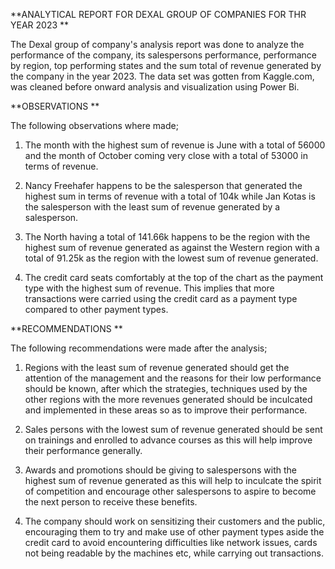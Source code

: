 **ANALYTICAL REPORT FOR DEXAL GROUP OF COMPANIES FOR THR YEAR 2023
**

The Dexal group of company's analysis report was done to analyze the performance of the company, its salespersons performance, performance by region, top performing states and the sum total of revenue generated by the company in the year 2023. The data set was gotten from Kaggle.com, was cleaned before onward analysis and visualization using Power Bi.



**OBSERVATIONS
**


The following observations where made;



1.	The month with the highest sum of revenue is June with a total of 56000 and the month of October coming very close with a total of 53000 in terms of revenue.


2.	Nancy Freehafer happens to be the salesperson that generated the highest sum in terms of revenue with a total of 104k while Jan Kotas is the salesperson with the least sum of revenue generated by a salesperson.


3.	The North having a total of 141.66k happens to be the region with the highest sum of revenue generated as against the Western region with a total of 91.25k as the region with the lowest sum of revenue generated.


4.	The credit card seats comfortably at the top of the chart as the payment type with the highest sum of revenue. This implies that more transactions were carried using the credit card as a payment type compared to other payment types.



**RECOMMENDATIONS
**

The following recommendations were made after the analysis;


1.	Regions with the least sum of revenue generated should get the attention of the management and the reasons for their low performance should be known, after which the strategies, techniques used by the other regions with the more revenues generated should be inculcated and implemented in these areas so as to improve their performance.


2.	Sales persons with the lowest sum of revenue generated should be sent on trainings and enrolled to advance courses as this will help improve their performance generally.



3.	Awards and promotions should be giving to salespersons with the highest sum of revenue generated as this will help to inculcate the spirit of competition and encourage other salespersons to aspire to become the next person to receive these benefits.



4.	The company should work on sensitizing their customers and the public, encouraging them to try and make use of other payment types aside the credit card to avoid encountering difficulties like network issues, cards not being readable by the machines etc, while carrying out transactions. 

